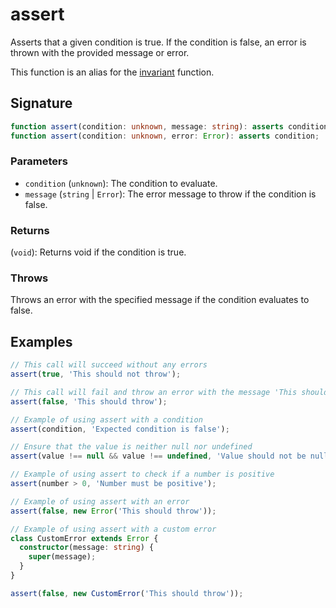 # assert

Asserts that a given condition is true. If the condition is false, an error is thrown with the provided message or error.

This function is an alias for the [invariant](./invariant.md) function.

## Signature

```typescript
function assert(condition: unknown, message: string): asserts condition;
function assert(condition: unknown, error: Error): asserts condition;
```

### Parameters

- `condition` (`unknown`): The condition to evaluate.
- `message` (`string` | `Error`): The error message to throw if the condition is false.

### Returns

(`void`): Returns void if the condition is true.

### Throws

Throws an error with the specified message if the condition evaluates to false.

## Examples

```typescript
// This call will succeed without any errors
assert(true, 'This should not throw');

// This call will fail and throw an error with the message 'This should throw'
assert(false, 'This should throw');

// Example of using assert with a condition
assert(condition, 'Expected condition is false');

// Ensure that the value is neither null nor undefined
assert(value !== null && value !== undefined, 'Value should not be null or undefined');

// Example of using assert to check if a number is positive
assert(number > 0, 'Number must be positive');

// Example of using assert with an error
assert(false, new Error('This should throw'));

// Example of using assert with a custom error
class CustomError extends Error {
  constructor(message: string) {
    super(message);
  }
}

assert(false, new CustomError('This should throw'));
```
